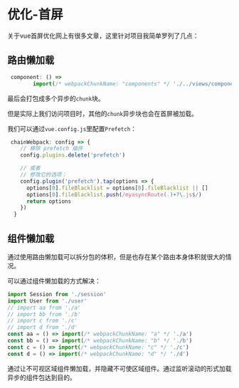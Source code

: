 <!--
 * @Description: First-screen 首屏优化
 * @Author: liuqiyu
 * @Date: 2019-11-19 13:50:46
 * @LastEditors: liuqiyu
 * @LastEditTime: 2019-11-19 14:07:15
 -->
# 优化-首屏

关于vue首屏优化网上有很多文章，这里针对项目我简单罗列了几点：

## 路由懒加载

```js
 component: () =>
        import(/* webpackChunkName: "components" */ './../views/components/tool-bar')
```

最后会打包成多个异步的`chunk`块。

但是实际上我们访问项目时，其他的`chunk`异步块也会在首屏被加载。

我们可以通过`vue.config.js`里配置`Prefetch`：

```js
 chainWebpack: config => {
    // 移除 prefetch 插件
    config.plugins.delete('prefetch')

    // 或者
    // 修改它的选项：
    config.plugin('prefetch').tap(options => {
      options[0].fileBlacklist = options[0].fileBlacklist || []
      options[0].fileBlacklist.push(/myasyncRoute(.)+?\.js$/)
      return options
    })
  }
```

## 组件懒加载

通过使用路由懒加载可以拆分包的体积，但是也存在某个路由本身体积就很大的情况。

可以通过组件懒加载的方式解决：

```js
import Session from './session'
import User from './user'
// import aa from './a'
// import bb from './b'
// import c from './c'
// import d from './d'
const aa = () => import(/* webpackChunkName: "a" */ './a')
const bb = () => import(/* webpackChunkName: "b" */ './b')
const c = () => import(/* webpackChunkName: "c" */ './c')
const d = () => import(/* webpackChunkName: "d" */ './d')
```

通过让不可视区域组件懒加载，并隐藏不可使区域组件。通过监听滚动的形式加载异步的组件包达到目的。